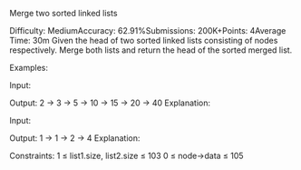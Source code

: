 Merge two sorted linked lists

Difficulty: MediumAccuracy: 62.91%Submissions: 200K+Points: 4Average Time: 30m
Given the head of two sorted linked lists consisting of nodes respectively. Merge both lists and return the head of the sorted merged list.

Examples:

Input:
  
Output: 2 -> 3 -> 5 -> 10 -> 15 -> 20 -> 40
Explanation:
   
Input:
  
Output: 1 -> 1 -> 2 -> 4
Explanation:
  
Constraints:
1 ≤ list1.size, list2.size ≤ 103
0 ≤ node->data ≤ 105

